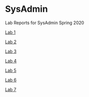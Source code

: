# SysAdmin
Lab Reports for SysAdmin Spring 2020

<a href="https://github.com/shealanclark/SysAdmin/tree/master/Lab%201">Lab 1</a>

<a href="https://github.com/shealanclark/SysAdmin/tree/master/Lab2">Lab 2</a>

<a href="https://github.com/shealanclark/SysAdmin/tree/master/Lab%203">Lab 3</a>

<a href="https://github.com/shealanclark/SysAdmin/tree/master/Lab%204">Lab 4</a>

<a href="https://github.com/shealanclark/SysAdmin/tree/master/Lab%205">Lab 5</a>

<a href="https://github.com/shealanclark/SysAdmin/tree/master/Lab%206">Lab 6</a>

<a href="https://github.com/shealanclark/SysAdmin/tree/master/Lab%207">Lab 7</a>
